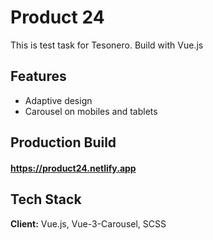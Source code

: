 
# Product 24

This is test task for Tesonero. Build with Vue.js


## Features

- Adaptive design
- Carousel on mobiles and tablets



## Production Build
#### https://product24.netlify.app


## Tech Stack

**Client:** Vue.js, Vue-3-Carousel, SCSS


